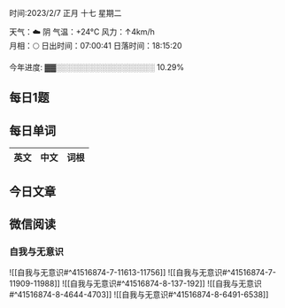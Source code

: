 

时间:2023/2/7 正月 十七 星期二

天气：☁️   阴 气温：+24°C 风力：↑4km/h  
月相：🌕 日出时间：07:00:41 日落时间：18:15:20

今年进度: ▓▓░░░░░░░░░░░░░░░░░░ 10.29%


## 每日1题



## 每日单词

| 英文       | 中文       |词根|
| ---------- | ---------- | ---|


## 今日文章



## 微信阅读

<!-- start of weread -->

### 自我与无意识
![[自我与无意识#^41516874-7-11613-11756]]
![[自我与无意识#^41516874-7-11909-11988]]
![[自我与无意识#^41516874-8-137-192]]
![[自我与无意识#^41516874-8-4644-4703]]
![[自我与无意识#^41516874-8-6491-6538]]

<!-- end of weread -->
